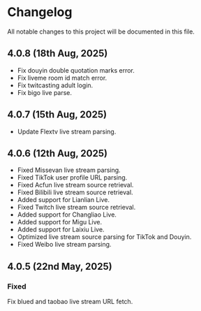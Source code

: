 # Changelog

All notable changes to this project will be documented in this file.

## 4.0.8 (18th Aug, 2025)

- Fix douyin double quotation marks error.
- Fix liveme room id match error.
- Fix twitcasting adult login.
- Fix bigo live parse.

## 4.0.7 (15th Aug, 2025)

- Update Flextv live stream parsing.

## 4.0.6 (12th Aug, 2025)

- Fixed Missevan live stream parsing. 
- Fixed TikTok user profile URL parsing. 
- Fixed Acfun live stream source retrieval. 
- Fixed Bilibili live stream source retrieval. 
- Added support for Lianlian Live. 
- Fixed Twitch live stream source retrieval. 
- Added support for Changliao Live. 
- Added support for Migu Live. 
- Added support for Laixiu Live. 
- Optimized live stream source parsing for TikTok and Douyin. 
- Fixed Weibo live stream parsing. 

## 4.0.5 (22nd May, 2025)

### Fixed

Fix blued and taobao live stream URL fetch.
